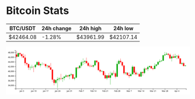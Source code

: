 # Bitcoin Stats

BTC/USDT|24h change|24h high|24h low|
|---|---|---|---|
|$42464.08|-1.28%|$43961.99|$42107.14|

<img src="./chart.svg">
